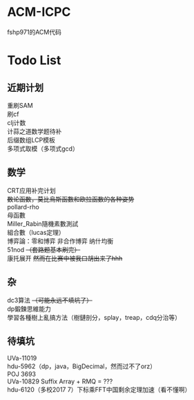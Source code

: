 # ACM-ICPC
fshp971的ACM代码<br>

# Todo List

## 近期计划
重刷SAM<br>
刷cf<br>
clj计数<br>
计蒜之道数学题待补<br>
后缀数组LCP模板<br>
多项式取模（多项式gcd）<br>

## 数学
CRT应用补完计划<br>
~~数论函数，莫比烏斯函數和欧拉函数的各种姿势~~<br>
pollard-rho<br>
母函數<br>
Miller_Rabin隨機素數測試<br>
組合數（lucas定理）<br>
博弈論：零和博弈 非合作博弈 纳什均衡<br>
51nod ~~（套路题基本刷完）~~<br>
康托展开 ~~然而在比赛中被我口胡出来了hhh~~<br>

## 杂
dc3算法 ~~（可能永远不填坑了）~~<br>
dp鍛鍊思維能力<br>
學習各種樹上亂搞方法（樹鏈剖分，splay，treap，cdq分治等）<br>

## 待填坑
UVa-11019<br>
hdu-5962（dp，java，BigDecimal，然而过不了orz）<br>
POJ 3693<br>
UVa-10829 Suffix Array + RMQ = ???<br>
hdu-6120（多校2017 7）下标乘FFT中国剩余定理加速（看不懂啊）
